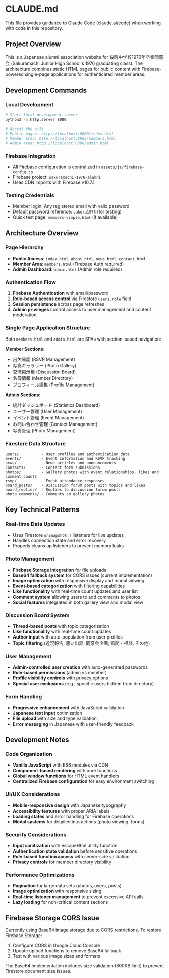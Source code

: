# CLAUDE.md

This file provides guidance to Claude Code (claude.ai/code) when working with code in this repository.

## Project Overview

This is a Japanese alumni association website for 桜町中学校1976年卒業同窓会 (Sakuramachi Junior High School's 1976 graduating class). The architecture combines static HTML pages for public content with Firebase-powered single-page applications for authenticated member areas.

## Development Commands

### Local Development
```bash
# Start local development server
python3 -m http.server 8000

# Access the site
# Public pages: http://localhost:8000/index.html
# Member area: http://localhost:8000/members.html
# Admin area: http://localhost:8000/admin.html
```

### Firebase Integration
- All Firebase configuration is centralized in `assets/js/firebase-config.js`
- Firebase project: `sakuramachi-1976-alumni`
- Uses CDN imports with Firebase v10.7.1

### Testing Credentials
- Member login: Any registered email with valid password
- Default password reference: `sakura1976` (for testing)
- Quick test page: `members-simple.html` (if available)

## Architecture Overview

### Page Hierarchy
- **Public Access**: `index.html`, `about.html`, `news.html`, `contact.html`
- **Member Area**: `members.html` (Firebase Auth required)
- **Admin Dashboard**: `admin.html` (Admin role required)

### Authentication Flow
1. **Firebase Authentication** with email/password
2. **Role-based access control** via Firestore `users.role` field
3. **Session persistence** across page refreshes
4. **Admin privileges** control access to user management and content moderation

### Single Page Application Structure
Both `members.html` and `admin.html` are SPAs with section-based navigation:

**Member Sections:**
- 出欠確認 (RSVP Management)
- 写真ギャラリー (Photo Gallery) 
- 交流掲示板 (Discussion Board)
- 名簿情報 (Member Directory)
- プロフィール編集 (Profile Management)

**Admin Sections:**
- 統計ダッシュボード (Statistics Dashboard)
- ユーザー管理 (User Management)
- イベント管理 (Event Management)
- お問い合わせ管理 (Contact Management)
- 写真管理 (Photo Management)

### Firestore Data Structure
```
users/          - User profiles and authentication data
events/         - Event information and RSVP tracking
news/           - News articles and announcements
contacts/       - Contact form submissions
photos/         - Gallery photos with event relationships, likes and comment counts
rsvp/           - Event attendance responses
board_posts/    - Discussion forum posts with topics and likes
board_replies/  - Replies to discussion forum posts
photo_comments/ - Comments on gallery photos
```

## Key Technical Patterns

### Real-time Data Updates
- Uses Firestore `onSnapshot()` listeners for live updates
- Handles connection state and error recovery
- Properly cleans up listeners to prevent memory leaks

### Photo Management
- **Firebase Storage integration** for file uploads
- **Base64 fallback system** for CORS issues (current implementation)
- **Image optimization** with responsive display and modal viewing
- **Event-based categorization** with filtering capabilities
- **Like functionality** with real-time count updates and user list
- **Comment system** allowing users to add comments to photos
- **Social features** integrated in both gallery view and modal view

### Discussion Board System
- **Thread-based posts** with topic categorization
- **Like functionality** with real-time count updates  
- **Author input** with auto-population from user profiles
- **Topic filtering** (近況報告, 思い出話, 同窓会企画, 質問・相談, その他)

### User Management
- **Admin-controlled user creation** with auto-generated passwords
- **Role-based permissions** (admin vs member)
- **Profile visibility controls** with privacy options
- **Special user exclusions** (e.g., specific users hidden from directory)

### Form Handling
- **Progressive enhancement** with JavaScript validation
- **Japanese text input** optimization
- **File upload** with size and type validation
- **Error messaging** in Japanese with user-friendly feedback

## Development Notes

### Code Organization
- **Vanilla JavaScript** with ES6 modules via CDN
- **Component-based rendering** with pure functions
- **Global window functions** for HTML event handlers
- **Centralized Firebase configuration** for easy environment switching

### UI/UX Considerations
- **Mobile-responsive design** with Japanese typography
- **Accessibility features** with proper ARIA labels
- **Loading states** and error handling for Firebase operations
- **Modal systems** for detailed interactions (photo viewing, forms)

### Security Considerations
- **Input sanitization** with escapeHtml utility function
- **Authentication state validation** before sensitive operations
- **Role-based function access** with server-side validation
- **Privacy controls** for member directory visibility

### Performance Optimizations
- **Pagination** for large data sets (photos, users, posts)
- **Image optimization** with responsive sizing
- **Real-time listener management** to prevent excessive API calls
- **Lazy loading** for non-critical content sections

## Firebase Storage CORS Issue

Currently using Base64 image storage due to CORS restrictions. To restore Firebase Storage:

1. Configure CORS in Google Cloud Console
2. Update upload functions to remove Base64 fallback
3. Test with various image sizes and formats

The Base64 implementation includes size validation (800KB limit) to prevent Firestore document size issues.